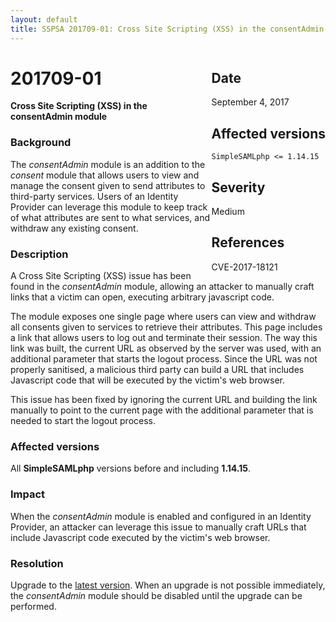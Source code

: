 ```yaml
---
layout: default
title: SSPSA 201709-01: Cross Site Scripting (XSS) in the consentAdmin module
---
```


<div class="sidebar-warning" style="float: right;">
<h2>Date</h2>
September 4, 2017
<h2>Affected versions</h2>
<code>SimpleSAMLphp <= 1.14.15</code>
<h2>Severity</h2>
Medium
<h2>References</h2>
CVE-2017-18121
</div>

# 201709-01

**Cross Site Scripting (XSS) in the consentAdmin module**

### Background

The _consentAdmin_ module is an addition to the _consent_ module that allows users to view and manage the consent given
to send attributes to third-party services. Users of an Identity Provider can leverage this module to keep track of what
attributes are sent to what services, and withdraw any existing consent.

### Description

A Cross Site Scripting (XSS) issue has been found in the _consentAdmin_ module, allowing an attacker to manually craft
links that a victim can open, executing arbitrary javascript code.

The module exposes one single page where users can view and withdraw all consents given to services to retrieve their
attributes. This page includes a link that allows users to log out and terminate their session. The way this link was
built, the current URL as observed by the server was used, with an additional parameter that starts the logout process.
Since the URL was not properly sanitised, a malicious third party can build a URL that includes Javascript code that
will be executed by the victim's web browser.

This issue has been fixed by ignoring the current URL and building the link manually to point to the current page with
the additional parameter that is needed to start the logout process.

### Affected versions

All **SimpleSAMLphp** versions before and including **1.14.15**.

### Impact

When the _consentAdmin_ module is enabled and configured in an Identity Provider, an attacker can leverage this issue
to manually craft URLs that include Javascript code executed by the victim's web browser.

### Resolution

Upgrade to the [latest version](/download). When an upgrade is not possible immediately, the _consentAdmin_ module
should be disabled until the upgrade can be performed.
